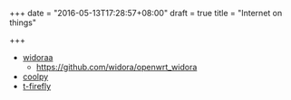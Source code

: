 +++
date = "2016-05-13T17:28:57+08:00"
draft = true
title = "Internet on things"

+++


* [widoraa](http://www.widora.org/?from=inf&wvr=5&loc=infblog)
	* https://github.com/widora/openwrt_widora
* [coolpy](http://icoolpy.com/)
* [t-firefly](http://www.t-firefly.com/zh/firenow/firefly_rk3288/)
